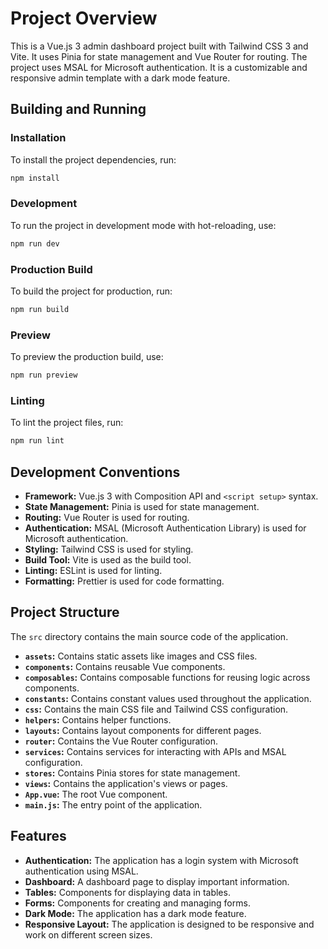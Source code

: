 # Project Overview

This is a Vue.js 3 admin dashboard project built with Tailwind CSS 3 and Vite. It uses Pinia for state management and Vue Router for routing. The project uses MSAL for Microsoft authentication. It is a customizable and responsive admin template with a dark mode feature.

## Building and Running

### Installation
To install the project dependencies, run:
```bash
npm install
```

### Development
To run the project in development mode with hot-reloading, use:
```bash
npm run dev
```

### Production Build
To build the project for production, run:
```bash
npm run build
```

### Preview
To preview the production build, use:
```bash
npm run preview
```

### Linting
To lint the project files, run:
```bash
npm run lint
```

## Development Conventions

- **Framework:** Vue.js 3 with Composition API and `<script setup>` syntax.
- **State Management:** Pinia is used for state management.
- **Routing:** Vue Router is used for routing.
- **Authentication:** MSAL (Microsoft Authentication Library) is used for Microsoft authentication.
- **Styling:** Tailwind CSS is used for styling.
- **Build Tool:** Vite is used as the build tool.
- **Linting:** ESLint is used for linting.
- **Formatting:** Prettier is used for code formatting.

## Project Structure

The `src` directory contains the main source code of the application.

- **`assets`:** Contains static assets like images and CSS files.
- **`components`:** Contains reusable Vue components.
- **`composables`:** Contains composable functions for reusing logic across components.
- **`constants`:** Contains constant values used throughout the application.
- **`css`:** Contains the main CSS file and Tailwind CSS configuration.
- **`helpers`:** Contains helper functions.
- **`layouts`:** Contains layout components for different pages.
- **`router`:** Contains the Vue Router configuration.
- **`services`:** Contains services for interacting with APIs and MSAL configuration.
- **`stores`:** Contains Pinia stores for state management.
- **`views`:** Contains the application's views or pages.
- **`App.vue`:** The root Vue component.
- **`main.js`:** The entry point of the application.

## Features

- **Authentication:** The application has a login system with Microsoft authentication using MSAL.
- **Dashboard:** A dashboard page to display important information.
- **Tables:** Components for displaying data in tables.
- **Forms:** Components for creating and managing forms.
- **Dark Mode:** The application has a dark mode feature.
- **Responsive Layout:** The application is designed to be responsive and work on different screen sizes.
